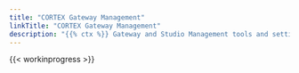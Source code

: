 ```yaml
---
title: "CORTEX Gateway Management"
linkTitle: "CORTEX Gateway Management"
description: "{{% ctx %}} Gateway and Studio Management tools and settings"
---
```


{{< workinprogress >}}
